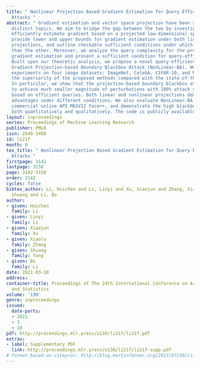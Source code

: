 ```yaml
---
title: " Nonlinear Projection Based Gradient Estimation for Query Efficient Blackbox
  Attacks "
abstract: " Gradient estimation and vector space projection have been studied as two
  distinct topics. We aim to bridge the gap between the two by investigating how to
  efficiently estimate gradient based on a projected low-dimensional space. We first
  provide lower and upper bounds for gradient estimation under both linear and nonlinear
  projections, and outline checkable sufficient conditions under which one is better
  than the other. Moreover, we analyze the query complexity for the projection-based
  gradient estimation and present a sufficient condition for query-efficient estimators.
  Built upon our theoretic analysis, we propose a novel query-efficient Nonlinear
  Gradient Projection-based Boundary Blackbox Attack (NonLinear-BA). We conduct extensive
  experiments on four image datasets: ImageNet, CelebA, CIFAR-10, and MNIST, and show
  the superiority of the proposed methods compared with the state-of-the-art baselines.
  In particular, we show that the projection-based boundary blackbox attacks are able
  to achieve much smaller magnitude of perturbations with 100% attack success rate
  based on efficient queries. Both linear and nonlinear projections demonstrate their
  advantages under different conditions. We also evaluate NonLinear-BA against the
  commercial online API MEGVII Face++, and demonstrate the high blackbox attack performance
  both quantitatively and qualitatively. The code is publicly available at https://github.com/AI-secure/NonLinear-BA. "
layout: inproceedings
series: Proceedings of Machine Learning Research
publisher: PMLR
issn: 2640-3498
id: li21f
month: 0
tex_title: " Nonlinear Projection Based Gradient Estimation for Query Efficient Blackbox
  Attacks "
firstpage: 3142
lastpage: 3150
page: 3142-3150
order: 3142
cycles: false
bibtex_author: Li, Huichen and Li, Linyi and Xu, Xiaojun and Zhang, Xiaolu and Yang,
  Shuang and Li, Bo
author:
- given: Huichen
  family: Li
- given: Linyi
  family: Li
- given: Xiaojun
  family: Xu
- given: Xiaolu
  family: Zhang
- given: Shuang
  family: Yang
- given: Bo
  family: Li
date: 2021-03-18
address:
container-title: Proceedings of The 24th International Conference on Artificial Intelligence
  and Statistics
volume: '130'
genre: inproceedings
issued:
  date-parts:
  - 2021
  - 3
  - 18
pdf: http://proceedings.mlr.press/v130/li21f/li21f.pdf
extras:
- label: Supplementary PDF
  link: http://proceedings.mlr.press/v130/li21f/li21f-supp.pdf
# Format based on citeproc: http://blog.martinfenner.org/2013/07/30/citeproc-yaml-for-bibliographies/
---
```

